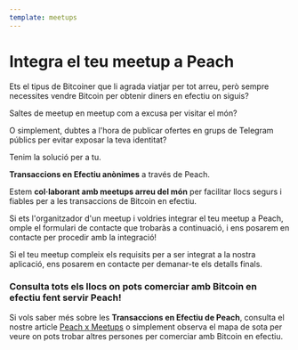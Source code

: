 ```yaml
---
template: meetups
---
```

<!--[headline]-->
# Integra el teu meetup a Peach

<!--[intro]-->
Ets el tipus de Bitcoiner que li agrada viatjar per tot arreu, però sempre necessites vendre Bitcoin per obtenir diners en efectiu on siguis?

Saltes de meetup en meetup com a excusa per visitar el món?

O simplement, dubtes a l'hora de publicar ofertes en grups de Telegram públics per evitar exposar la teva identitat?

Tenim la solució per a tu.

**Transaccions en Efectiu anònimes** a través de Peach.

Estem **col·laborant amb meetups arreu del món** per facilitar llocs segurs i fiables per a les transaccions de Bitcoin en efectiu.

Si ets l'organitzador d'un meetup i voldries integrar el teu meetup a Peach, omple el formulari de contacte que trobaràs a continuació, i ens posarem en contacte per procedir amb la integració!

Si el teu meetup compleix els requisits per a ser integrat a la nostra aplicació, ens posarem en contacte per demanar-te els detalls finals.

<!--[map]-->
### Consulta tots els llocs on pots comerciar amb Bitcoin en efectiu fent servir Peach!

Si vols saber més sobre les **Transaccions en Efectiu de Peach**, consulta el nostre article [Peach x Meetups](/blog/peach-for-meetups/) o simplement observa el mapa de sota per veure on pots trobar altres persones per comerciar amb Bitcoin en efectiu.

